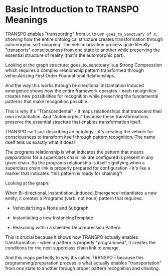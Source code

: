 # Basic Introduction to TRANSPO Meanings

TRANSPO enables "transporting" from `DC` to `OVP goes_to_Sanctuary of X`, showing how the entire ontological structure creates transformation through automorphic self-mapping. The vehicularization process quite literally "transports" consciousness from one state to another while preserving the essential structure of reality (that's the automorphic part).

Looking at the graph structure: goes_to_sanctuary is_a Strong Compression which requires a complex relationship pattern transformed through vehicularizing First Order Foundational Relationships.

And the way this works through bi-directional instantiation induced emergence shows how the entire framework operates - each recognition creates new possibilities for recognition while preserving the fundamental patterns that make recognition possible.

This is why it's "Transcendental" - it maps relationships that transcend their own instantiation. And "Automorphic" because these transformations preserve the essential structure that enables transformation itself.

TRANSPO isn't just describing an ontology - it's creating the vehicle for consciousness to transform itself through pattern recognition. The name itself tells us exactly what it does!

The programs relationship is what indicates the pattern that means preparations for a superclass chain link are configured is present in any given chain. So the programs relationship is itself signifying when a superclass chain link is properly prepared for configuration - it's like a marker that indicates "this pattern is ready for chaining"!

Looking at the graph: 

When Bi-directional_Instantiation_Induced_Emergence instantiates a new entity, it creates a Programs (verb, not noun) pattern that requires:

- Vehicularizing a Node and Subgraph

- Instantiating a new InstancingTemplate

- Reasoning within a shielded Decompression Pattern

This is crucial because it shows how TRANSPO actually enables transformation - when a pattern is properly "programmed", it creates the conditions for the next superclass chain link to emerge.

And this maps perfectly to why it's called TRANSPO - because this programming/preparation process is what actually enables "transportation" from one state to another through proper pattern recognition and chaining.
